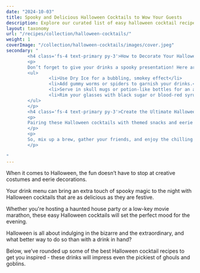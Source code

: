 ```yaml
---
date: "2024-10-03"
title: Spooky and Delicious Halloween Cocktails to Wow Your Guests
description: Explore our curated list of easy halloween cocktail recipes.
layout: taxonomy
url: "/recipes/collection/halloween-cocktails/"
weight: 1
coverImage: "/collection/halloween-cocktails/images/cover.jpeg"
secondary: "
        <h4 class='fs-4 text-primary py-3'>How to Decorate Your Halloween Cocktails</h4>
        <p>
        Don’t forget to give your drinks a spooky presentation! Here are some fun ways to decorate your Halloween cocktails:
        <ul>
                <li>Use Dry Ice for a bubbling, smokey effect</li>
                <li>Add gummy worms or spiders to garnish your drinks.</li>
                <li>Serve in skull mugs or potion-like bottles for an authentic Halloween vibe.</li>
                <li>Rim your glasses with black sugar or blood-red syrup for that extra spooky touch.</li>
        </ul>
        </p>
        <h4 class='fs-4 text-primary py-3'>Create the Ultimate Halloween Party Experience</h4>
        <p>
        Pairing these Halloween cocktails with themed snacks and eerie décor will make your event one to remember. Whether you go all out with a creepy cocktail bar or keep it simple with a signature drink, these recipes will ensure your Halloween night is a wickedly good time.
        </p>
        <p>
        So, mix up a brew, gather your friends, and enjoy the chilling vibes of the spookiest holiday of the year. Cheers to Halloween!
        </p>
       
"
---
```


When it comes to Halloween, the fun doesn’t have to stop at creative costumes and eerie decorations. 

Your drink menu can bring an extra touch of spooky magic to the night with Halloween cocktails that are as delicious as they are festive. 

Whether you're hosting a haunted house party or a low-key movie marathon, these easy Halloween cocktails will set the perfect mood for the evening.

Halloween is all about indulging in the bizarre and the extraordinary, and what better way to do so than with a drink in hand? 

Below, we’ve rounded up some of the best Halloween cocktail recipes to get you inspired - these drinks will impress even the pickiest of ghouls and goblins.

